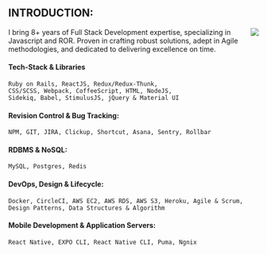 
## INTRODUCTION:

<img align='right' src="https://github-readme-stats.vercel.app/api?username=tanveerpot&show_icons=true&theme=dark">

I bring 8+ years of Full Stack Development expertise, specializing in Javascript and ROR. Proven in crafting robust solutions, adept in Agile methodologies, and dedicated to delivering excellence on time.
#### Tech-Stack & Libraries
    Ruby on Rails, ReactJS, Redux/Redux-Thunk,
    CSS/SCSS, Webpack, CoffeeScript, HTML, NodeJS, 
    Sidekiq, Babel, StimulusJS, jQuery & Material UI
#### Revision Control & Bug Tracking: 
    NPM, GIT, JIRA, Clickup, Shortcut, Asana, Sentry, Rollbar
#### RDBMS & NoSQL: 
    MySQL, Postgres, Redis
#### DevOps, Design & Lifecycle: 
    Docker, CircleCI, AWS EC2, AWS RDS, AWS S3, Heroku, Agile & Scrum, Design Patterns, Data Structures & Algorithm        
#### Mobile Development & Application Servers: 
    React Native, EXPO CLI, React Native CLI, Puma, Ngnix
                  
